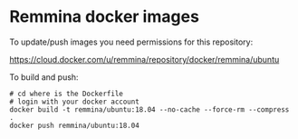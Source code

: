 # Remmina docker images

To update/push images you need permissions for this repository:

https://cloud.docker.com/u/remmina/repository/docker/remmina/ubuntu

To build and push:

```shell
# cd where is the Dockerfile
# login with your docker account
docker build -t remmina/ubuntu:18.04 --no-cache --force-rm --compress .
docker push remmina/ubuntu:18.04
```



